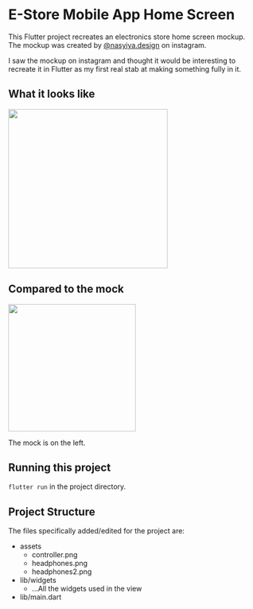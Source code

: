 # E-Store Mobile App Home Screen

This Flutter project recreates an electronics store home screen mockup. The mockup was created by [@nasyiya.design](https://www.instagram.com/p/CPuiTJtrm7w/) on instagram.


I saw the mockup on instagram and thought it would be interesting to recreate it in Flutter as my first real stab at making something fully in it. 

## What it looks like
<img src="https://i.imgur.com/3SCILr2.png" width=320>

## Compared to the mock
<img src="https://i.imgur.com/pEt9exT.png" width=256>

The mock is on the left.


## Running this project

`flutter run` in the project directory.

## Project Structure
The files specifically added/edited for the project are:

- assets
    - controller.png
    - headphones.png
    - headphones2.png
- lib/widgets
    - ...All the widgets used in the view
- lib/main.dart